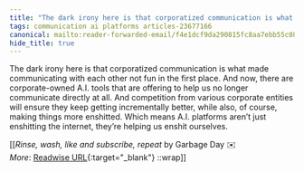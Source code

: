 ```yaml
---
title: "The dark irony here is that corporatized communication is what ..."
tags: communication ai platforms articles-23677166
canonical: mailto:reader-forwarded-email/f4e1dcf9da290815fc8aa7ebb55c08ef
hide_title: true
---
```


The dark irony here is that corporatized communication is what made communicating with each other not fun in the first place. And now, there are corporate-owned A.I. tools that are offering to help us no longer communicate directly at all. And competition from various corporate entities will ensure they keep getting incrementally better, while also, of course, making things more enshitted. Which means A.I. platforms aren’t just enshitting the internet, they’re helping us enshit ourselves.


[[<cite>_Rinse, wash, like and subscribe, repeat_</cite> by Garbage Day ✉️<br>
_More_: [Readwise URL](https://readwise.io/open/463499189){:target="_blank"}
::wrap]]